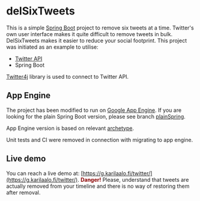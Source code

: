 # delSixTweets
This is a simple [Spring Boot](https://projects.spring.io/spring-boot/) project to remove six tweets at a time. Twitter's own user interface makes it quite difficult to remove tweets in bulk. DelSixTweets makes it easier to reduce your social footprint. This project was initiated as an example to utilise:

* [Twitter API](https://dev.twitter.com)
* Spring Boot

[Twitter4j](http://twitter4j.org) library is used to connect to Twitter API.


## App Engine
The project has been modified to run on [Google App Engine](https://cloud.google.com/appengine/). If you are looking for the plain Spring Boot version, please see branch [plainSpring](tree/plainSpring).

App Engine version is based on relevant [archetype](https://github.com/klaalo/spring-boot-gae-stub).

Unit tests and CI were removed in connection with migrating to app engine.

## Live demo
You can reach a live demo at: [https://g.karilaalo.fi/twitter/](https://g.karilaalo.fi/twitter/). <span style='color: darkRed'>**Danger!**</span> Please, understand that tweets are actually removed from your timeline and there is no way of restoring them after removal. 
